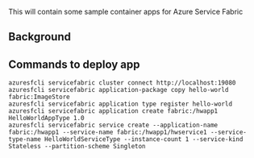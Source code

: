 This will contain some sample container apps for Azure Service Fabric

## Background

## Commands to deploy app

  ```
  azuresfcli servicefabric cluster connect http://localhost:19080
  azuresfcli servicefabric application-package copy hello-world fabric:ImageStore
  azuresfcli servicefabric application type register hello-world
  azuresfcli servicefabric application create fabric:/hwapp1 HelloWorldAppType 1.0
  azuresfcli servicefabric service create --application-name fabric:/hwapp1 --service-name fabric:/hwapp1/hwservice1 --service-type-name HelloWorldServiceType --instance-count 1 --service-kind Stateless --partition-scheme Singleton
  ```
